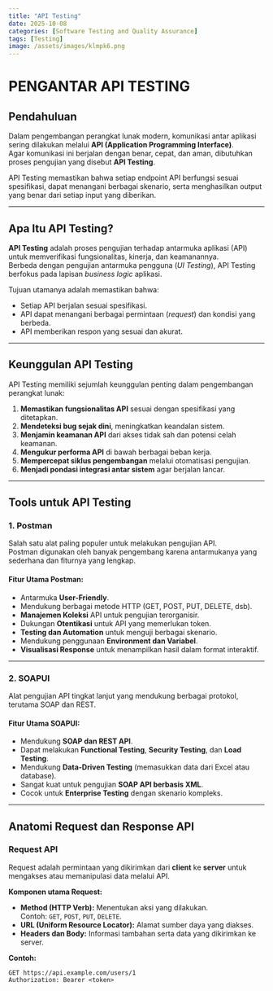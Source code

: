 ```yaml
---
title: "API Testing"
date: 2025-10-08
categories: [Software Testing and Quality Assurance]
tags: [Testing] 
image: /assets/images/klmpk6.png
---
```


#  PENGANTAR API TESTING

##  Pendahuluan
Dalam pengembangan perangkat lunak modern, komunikasi antar aplikasi sering dilakukan melalui **API (Application Programming Interface)**.  
Agar komunikasi ini berjalan dengan benar, cepat, dan aman, dibutuhkan proses pengujian yang disebut **API Testing**.

API Testing memastikan bahwa setiap endpoint API berfungsi sesuai spesifikasi, dapat menangani berbagai skenario, serta menghasilkan output yang benar dari setiap input yang diberikan.

---

##  Apa Itu API Testing?
**API Testing** adalah proses pengujian terhadap antarmuka aplikasi (API) untuk memverifikasi fungsionalitas, kinerja, dan keamanannya.  
Berbeda dengan pengujian antarmuka pengguna (*UI Testing*), API Testing berfokus pada lapisan *business logic* aplikasi.

Tujuan utamanya adalah memastikan bahwa:
- Setiap API berjalan sesuai spesifikasi.
- API dapat menangani berbagai permintaan (*request*) dan kondisi yang berbeda.
- API memberikan respon yang sesuai dan akurat.

---

##  Keunggulan API Testing
API Testing memiliki sejumlah keunggulan penting dalam pengembangan perangkat lunak:

1.  **Memastikan fungsionalitas API** sesuai dengan spesifikasi yang ditetapkan.  
2.  **Mendeteksi bug sejak dini**, meningkatkan keandalan sistem.  
3.  **Menjamin keamanan API** dari akses tidak sah dan potensi celah keamanan.  
4.  **Mengukur performa API** di bawah berbagai beban kerja.  
5.  **Mempercepat siklus pengembangan** melalui otomatisasi pengujian.  
6.  **Menjadi pondasi integrasi antar sistem** agar berjalan lancar.

---

##  Tools untuk API Testing

###  **1. Postman**
Salah satu alat paling populer untuk melakukan pengujian API.  
Postman digunakan oleh banyak pengembang karena antarmukanya yang sederhana dan fiturnya yang lengkap.

####  Fitur Utama Postman:
- Antarmuka **User-Friendly**.  
- Mendukung berbagai metode HTTP (GET, POST, PUT, DELETE, dsb).  
- **Manajemen Koleksi** API untuk pengujian terorganisir.  
- Dukungan **Otentikasi** untuk API yang memerlukan token.  
- **Testing dan Automation** untuk menguji berbagai skenario.  
- Mendukung penggunaan **Environment dan Variabel**.  
- **Visualisasi Response** untuk menampilkan hasil dalam format interaktif.

---

###  **2. SOAPUI**
Alat pengujian API tingkat lanjut yang mendukung berbagai protokol, terutama SOAP dan REST.

####  Fitur Utama SOAPUI:
- Mendukung **SOAP dan REST API**.  
- Dapat melakukan **Functional Testing**, **Security Testing**, dan **Load Testing**.  
- Mendukung **Data-Driven Testing** (memasukkan data dari Excel atau database).  
- Sangat kuat untuk pengujian **SOAP API berbasis XML**.  
- Cocok untuk **Enterprise Testing** dengan skenario kompleks.

---

##  Anatomi Request dan Response API

###  **Request API**
Request adalah permintaan yang dikirimkan dari **client** ke **server** untuk mengakses atau memanipulasi data melalui API.

**Komponen utama Request:**
- **Method (HTTP Verb):** Menentukan aksi yang dilakukan.  
  Contoh: `GET`, `POST`, `PUT`, `DELETE`.  
- **URL (Uniform Resource Locator):** Alamat sumber daya yang diakses.  
- **Headers dan Body:** Informasi tambahan serta data yang dikirimkan ke server.

 **Contoh:**
```http
GET https://api.example.com/users/1
Authorization: Bearer <token>
